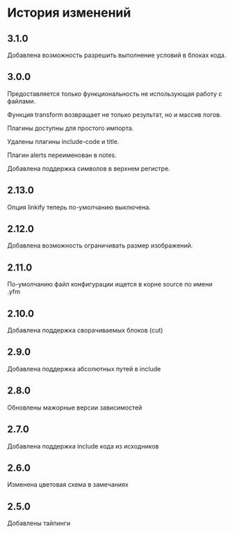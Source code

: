 # История изменений

## 3.1.0

Добавлена возможность разрешить выполнение условий в блоках кода.

## 3.0.0

Предоставляется только функциональность не использующая работу с файлами.

Функция transform возвращает не только результат, но и массив логов.

Плагины доступны для простого импорта.

Удалены плагины include-code и title.

Плагин alerts переименован в notes.

Добавлена поддержка символов в верхнем регистре.

## 2.13.0

Опция linkify теперь по-умолчанию выключена.

## 2.12.0

Добавлена возможность ограничивать размер изображений.

## 2.11.0

По-умолчанию файл конфигурации ищется в корне source по имени .yfm

## 2.10.0

Добавлена поддержка сворачиваемых блоков (cut)

## 2.9.0

Добавлена поддержка абсолютных путей в include

## 2.8.0

Обновлены мажорные версии зависимостей

## 2.7.0

Добавлена поддержка include кода из исходников

## 2.6.0

Изменена цветовая схема в замечаниях

## 2.5.0

Добавлены тайпинги
